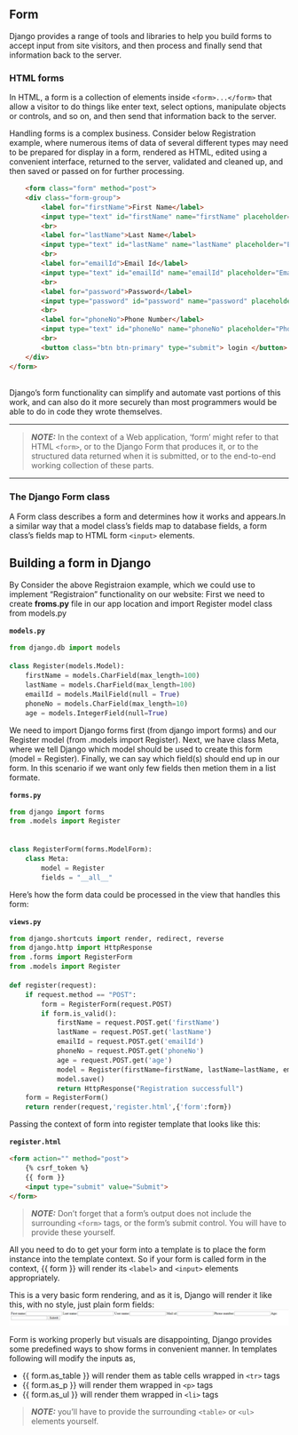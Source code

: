 ## Form
Django provides a range of tools and libraries to help you build forms to accept input from site visitors, and then process and finally send that information back to the server.
### HTML forms
In HTML, a form is a collection of elements inside `<form>...</form>` that allow a visitor to do things like enter text, select options, manipulate objects or controls, and so on, and then send that information back to the server.

Handling forms is a complex business. Consider below Registration example, where numerous items of data of several different types may need to be prepared for display in a form, rendered as HTML, edited using a convenient interface, returned to the server, validated and cleaned up, and then saved or passed on for further processing.

``` html
    <form class="form" method="post">
    <div class="form-group">
        <label for="firstName">First Name</label>
        <input type="text" id="firstName" name="firstName" placeholder="Enter your First Name">
        <br>
        <label for="lastName">Last Name</label>
        <input type="text" id="lastName" name="lastName" placeholder="Enter your First Name">
        <br>
        <label for="emailId">Email Id</label>
        <input type="text" id="emailId" name="emailId" placeholder="Email">
        <br>
        <label for="password">Password</label>
        <input type="password" id="password" name="password" placeholder="password">
        <br>
        <label for="phoneNo">Phone Number</label>
        <input type="text" id="phoneNo" name="phoneNo" placeholder="Phone Number">
        <br>
        <button class="btn btn-primary" type="submit"> login </button>
    </div>
</form>
 
```
Django’s form functionality can simplify and automate vast portions of this work, and can also do it more securely than most programmers would be able to do in code they wrote themselves.

---
> **_NOTE:_** In the context of a Web application, ‘form’ might refer to that HTML `<form>`, or to the Django Form that produces it, or to the structured data returned when it is submitted, or to the end-to-end working collection of these parts.
---
### The Django Form class
A Form class describes a form and determines how it works and appears.In a similar way that a model class’s fields map to database fields, a form class’s fields map to HTML form `<input>` elements.

## Building a form in Django
By Consider the above Registraion example, which we could use to implement “Registraion” functionality on our website: 
First we need to create **froms.py** file in our app location and import Register model class from models.py

**`models.py`**
```python
from django.db import models

class Register(models.Model):
    firstName = models.CharField(max_length=100)
    lastName = models.CharField(max_length=100)
    emailId = models.MailField(null = True)
    phoneNo = models.CharField(max_length=10)
    age = models.IntegerField(null=True)
```
We need to import Django forms first (from django import forms) and our Register model (from .models import Register). Next, we have class Meta, where we tell Django which model should be used to create this form (model = Register). Finally, we can say which field(s) should end up in our form. In this scenario if we want only few fields then metion them in a list formate.

**`forms.py`**
```python
from django import forms
from .models import Register


class RegisterForm(forms.ModelForm):
    class Meta:
        model = Register
        fields = "__all__"
```
Here’s how the form data could be processed in the view that handles this form:

**`views.py`**
```python
from django.shortcuts import render, redirect, reverse
from django.http import HttpResponse
from .forms import RegisterForm
from .models import Register

def register(request):
    if request.method == "POST":
        form = RegisterForm(request.POST)
        if form.is_valid():
            firstName = request.POST.get('firstName')
            lastName = request.POST.get('lastName')
            emailId = request.POST.get('emailId')
            phoneNo = request.POST.get('phoneNo')
            age = request.POST.get('age')
            model = Register(firstName=firstName, lastName=lastName, emailId=emailId, phoneNo=phoneNo, age=age)
            model.save()
            return HttpResponse("Registration successfull")
    form = RegisterForm()
    return render(request,'register.html',{'form':form})
```
Passing the context of form into register template that looks like this:

**`register.html`**
```html
<form action="" method="post">
    {% csrf_token %}
    {{ form }}
    <input type="submit" value="Submit">
</form>
```
> **_NOTE:_** Don’t forget that a form’s output does not include the surrounding `<form>` tags, or the form’s submit control. You will have to provide these yourself.

All you need to do to get your form into a template is to place the form instance into the template context. So if your form is called form in the context, {{ form }} will render its `<label>` and `<input>` elements appropriately.

This is a very basic form rendering, and as it is, Django will render it like this, with no style, just plain form fields: 
<img src ="screenshots/pic1.JPG">

Form is working properly but visuals are disappointing, Django provides some predefined ways to show forms in convenient manner. In templates following will modify the inputs as,

-   {{ form.as_table }} will render them as table cells wrapped in `<tr>` tags
-   {{ form.as_p }} will render them wrapped in `<p>` tags
-   {{ form.as_ul }} will render them wrapped in `<li>` tags
> **_NOTE:_** you’ll have to provide the surrounding `<table>` or `<ul>` elements yourself.

